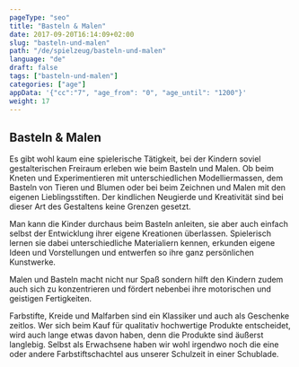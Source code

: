 ```yaml
---
pageType: "seo"
title: "Basteln & Malen"
date: 2017-09-20T16:14:09+02:00
slug: "basteln-und-malen"
path: "/de/spielzeug/basteln-und-malen"
language: "de"
draft: false
tags: ["basteln-und-malen"]
categories: ["age"]
appData: '{"cc":"7", "age_from": "0", "age_until": "1200"}'
weight: 17
---
```


<h2>Basteln & Malen</h2>

Es gibt wohl kaum eine spielerische Tätigkeit, bei der Kindern soviel gestalterischen Freiraum erleben wie beim Basteln und Malen. Ob beim Kneten und Experimentieren mit unterschiedlichen Modelliermassen, dem Basteln von Tieren und Blumen oder bei beim Zeichnen und Malen mit den eigenen Lieblingsstiften. Der kindlichen Neugierde und Kreativität sind bei dieser Art des Gestaltens keine Grenzen gesetzt. 

Man kann die Kinder durchaus beim Basteln anleiten, sie aber auch einfach selbst der Entwicklung ihrer eigene Kreationen überlassen. Spielerisch lernen sie dabei unterschiedliche Materialiern kennen, erkunden eigene Ideen und Vorstellungen und  entwerfen so ihre ganz persönlichen Kunstwerke.

Malen und Basteln macht nicht nur Spaß sondern hilft den Kindern zudem auch sich zu konzentrieren und fördert nebenbei ihre motorischen und geistigen Fertigkeiten. 

Farbstifte, Kreide und Malfarben sind ein Klassiker und auch als Geschenke zeitlos. Wer sich beim Kauf für qualitativ hochwertige Produkte entscheidet, wird auch lange etwas davon haben, denn die Produkte sind äußerst langlebig. Selbst als Erwachsene haben wir wohl irgendwo noch die eine oder andere Farbstiftschachtel aus unserer Schulzeit in einer Schublade. 
